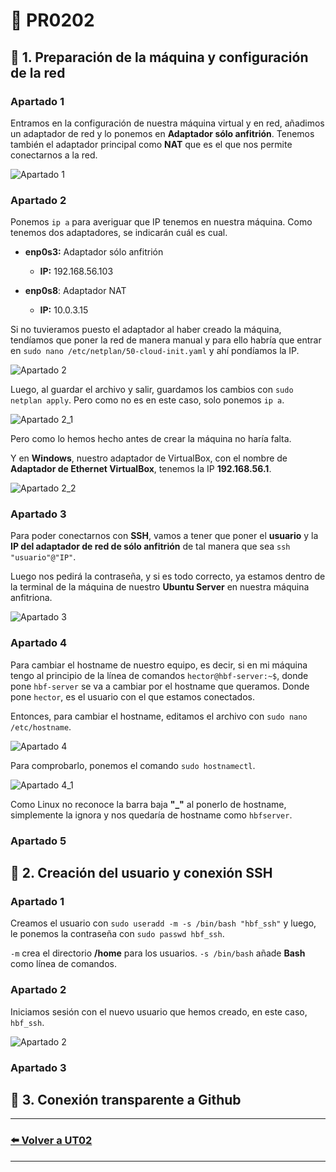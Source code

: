 # 📄 PR0202

## 📌 1. Preparación de la máquina y configuración de la red

### Apartado 1
Entramos en la configuración de nuestra máquina virtual y en red, añadimos un adaptador de red y lo ponemos en **Adaptador sólo anfitrión**. Tenemos también el adaptador principal como **NAT** que es el que nos permite conectarnos a la red.

![Apartado 1](Imagenes/ej1A1.png)

### Apartado 2
Ponemos `ip a` para averiguar que IP tenemos en nuestra máquina. Como tenemos dos adaptadores, se indicarán cuál es cual.  
- **enp0s3:** Adaptador sólo anfitrión
    - **IP:** 192.168.56.103

- **enp0s8**: Adaptador NAT
    - **IP:** 10.0.3.15

Si no tuvieramos puesto el adaptador al haber creado la máquina, tendíamos que poner la red de manera manual y para ello habría que entrar en `sudo nano /etc/netplan/50-cloud-init.yaml` y ahí pondíamos la IP.

![Apartado 2](Imagenes/ej1A2.png)


Luego, al guardar el archivo y salir, guardamos los cambios con `sudo netplan apply`. Pero como no es en este caso, solo ponemos `ip a`.

![Apartado 2_1](Imagenes/ej1A2_1.png)

Pero como lo hemos hecho antes de crear la máquina no haría falta.  

Y en **Windows**, nuestro adaptador de VirtualBox, con el nombre de **Adaptador de Ethernet VirtualBox**, tenemos la IP **192.168.56.1**.

![Apartado 2_2](Imagenes/ej1A2_2.png)

### Apartado 3
Para poder conectarnos con **SSH**, vamos a tener que poner el **usuario** y la **IP del adaptador de red de sólo anfitrión** de tal manera que sea `ssh "usuario"@"IP"`.  

Luego nos pedirá la contraseña, y si es todo correcto, ya estamos dentro de la terminal de la máquina de nuestro **Ubuntu Server** en nuestra máquina anfitriona.

![Apartado 3](Imagenes/ej1A3.png)

### Apartado 4
Para cambiar el hostname de nuestro equipo, es decir, si en mi máquina tengo al principio de la línea de comandos `hector@hbf-server:~$`, donde pone `hbf-server` se va a cambiar por el hostname que queramos. Donde pone `hector`, es el usuario con el que estamos conectados.  

Entonces, para cambiar el hostname, editamos el archivo con `sudo nano /etc/hostname`.

![Apartado 4](Imagenes/ej1A4.png)

Para comprobarlo, ponemos el comando `sudo hostnamectl`.

![Apartado 4_1](Imagenes/ej1A4_1.png)

Como Linux no reconoce la barra baja **"_"** al ponerlo de hostname, simplemente la ignora y nos quedaría de hostname como `hbfserver`.

### Apartado 5


## 📌 2. Creación del usuario y conexión SSH

### Apartado 1
Creamos el usuario con `sudo useradd -m -s /bin/bash "hbf_ssh"` y luego, le ponemos la contraseña con `sudo passwd hbf_ssh`.  

`-m` crea el directorio **/home** para los usuarios. `-s /bin/bash` añade **Bash** como línea de comandos.

### Apartado 2
Iniciamos sesión con el nuevo usuario que hemos creado, en este caso, `hbf_ssh`.

![Apartado 2](Imagenes/ej2A2.png)

### Apartado 3


## 📌 3. Conexión transparente a Github


---
### [⬅️ Volver a UT02](../index.md)
---